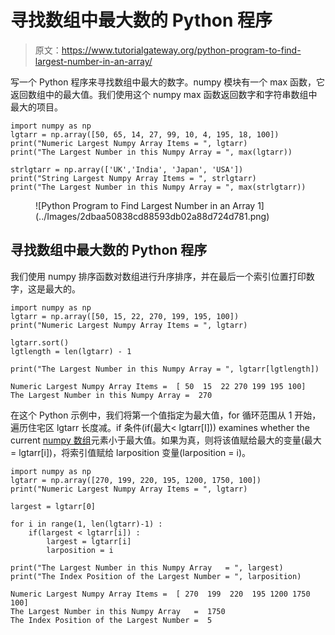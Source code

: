 # 寻找数组中最大数的 Python 程序

> 原文：<https://www.tutorialgateway.org/python-program-to-find-largest-number-in-an-array/>

写一个 Python 程序来寻找数组中最大的数字。numpy 模块有一个 max 函数，它返回数组中的最大值。我们使用这个 numpy max 函数返回数字和字符串数组中最大的项目。

```
import numpy as np
lgtarr = np.array([50, 65, 14, 27, 99, 10, 4, 195, 18, 100])
print("Numeric Largest Numpy Array Items = ", lgtarr)
print("The Largest Number in this Numpy Array = ", max(lgtarr))

strlgtarr = np.array(['UK','India', 'Japan', 'USA'])
print("String Largest Numpy Array Items = ", strlgtarr)
print("The Largest Number in this Numpy Array = ", max(strlgtarr))
```

<figure class="wp-block-image size-large">![Python Program to Find Largest Number in an Array 1](../Images/2dbaa50838cd88593db02a88d724d781.png)</figure>

## 寻找数组中最大数的 Python 程序

我们使用 numpy 排序函数对数组进行升序排序，并在最后一个索引位置打印数字，这是最大的。

```
import numpy as np
lgtarr = np.array([50, 15, 22, 270, 199, 195, 100])
print("Numeric Largest Numpy Array Items = ", lgtarr)

lgtarr.sort()
lgtlength = len(lgtarr) - 1

print("The Largest Number in this Numpy Array = ", lgtarr[lgtlength])
```

```
Numeric Largest Numpy Array Items =  [ 50  15  22 270 199 195 100]
The Largest Number in this Numpy Array =  270
```

在这个 Python 示例中，我们将第一个值指定为最大值，for 循环范围从 1 开始，遍历住宅区 lgtarr 长度减。if 条件(if(最大< lgtarr[I])) examines whether the current [numpy 数组](https://www.tutorialgateway.org/python-numpy-array/)元素小于最大值。如果为真，则将该值赋给最大的变量(最大= lgtarr[i])，将索引值赋给 larposition 变量(larposition = i)。

```
import numpy as np
lgtarr = np.array([270, 199, 220, 195, 1200, 1750, 100])
print("Numeric Largest Numpy Array Items = ", lgtarr)

largest = lgtarr[0]

for i in range(1, len(lgtarr)-1) :
    if(largest < lgtarr[i]) :
        largest = lgtarr[i]
        larposition = i

print("The Largest Number in this Numpy Array   = ", largest)
print("The Index Position of the Largest Number = ", larposition)
```

```
Numeric Largest Numpy Array Items =  [ 270  199  220  195 1200 1750  100]
The Largest Number in this Numpy Array   =  1750
The Index Position of the Largest Number =  5
```